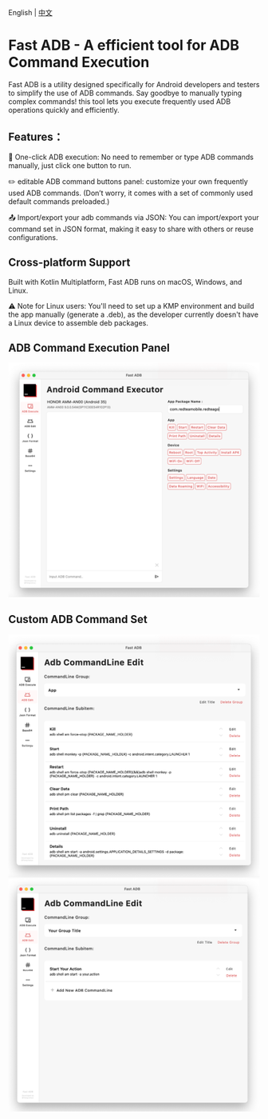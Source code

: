 
English | [中文](https://github.com/Maxyjy/FastADB/blob/main/README_ZH.md)

# Fast ADB - A efficient tool for ADB Command Execution

Fast ADB is a utility designed specifically for Android developers and testers to simplify the use of ADB commands.
Say goodbye to manually typing complex commands! this tool lets you execute frequently used ADB operations quickly and efficiently.

## Features：
🚀 One-click ADB execution: No need to remember or type ADB commands manually, just click one button to run.

✏️ editable ADB command buttons panel: customize your own frequently used ADB commands.
(Don’t worry, it comes with a set of commonly used default commands preloaded.)

📤 Import/export your adb commands via JSON: You can import/export your command set in JSON format, making it easy to share with others or reuse configurations.

## Cross-platform Support
Built with Kotlin Multiplatform, Fast ADB runs on macOS, Windows, and Linux.

⚠️ Note for Linux users: You'll need to set up a KMP environment and build the app manually (generate a .deb), as the developer currently doesn't have a Linux device to assemble deb packages.

## ADB Command Execution Panel
<img src="https://github.com/Maxyjy/FastADB/blob/main/screenshot/adb.png" alt="Fast ADB Logo" width="800"/>

## Custom ADB Command Set
<img src="https://github.com/Maxyjy/FastADB/blob/main/screenshot/edit.png" alt="Fast ADB Logo" width="800"/>
<img src="https://github.com/Maxyjy/FastADB/blob/main/screenshot/edit_2.png" alt="Fast ADB Logo" width="800"/>
